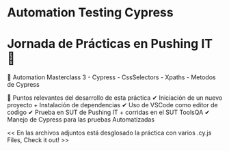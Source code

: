 # Automation Testing Cypress
# Jornada de Prácticas en Pushing IT 🌟
🔵 Automation Masterclass 3 - Cypress - CssSelectors - Xpaths - Metodos de Cypress

🔰 Puntos relevantes del desarrollo de esta práctica
  ✔ Iniciación de un nuevo proyecto + Instalación de dependencias 
     ✔ Uso de VSCode como editor de codigo
       ✔ Prueba en SUT de Pushing IT + corridas en el SUT ToolsQA 
         ✔ Manejo de Cypress para las pruebas Automatizadas

<< En las archivos adjuntos está desglosado la práctica con varios .cy.js Files, Check it out! >>
